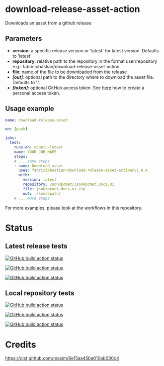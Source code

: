# download-release-asset-action
Downloads an asset from a github release

## Parameters

- **version**: a specific release version or 'latest' for latest version. Defaults to 'latest'
- **repository**: relative path to the repository in the format user/repository e.g.: fabriciobastian/download-release-asset-action
- **file**: name of the file to be downloaded from the release
- _**[out]**_: optional path to the directory where to download the asset file. Defaults to '.'.
- _**[token]**_: optional GitHub access token. See [here](https://help.github.com/en/github/authenticating-to-github/creating-a-personal-access-token-for-the-command-line) how to create a personal access token.

## Usage example

```yml
name: download-release-asset

on: [push]

jobs:
  test:
    runs-on: ubuntu-latest
    name: YOUR_JOB_NAME
    steps:
    # ... some steps
    - name: Download asset
      uses: fabriciobastian/download-release-asset-action@v1.0.4
      with:
        version: latest
        repository: JsonRpcNet/JsonRpcNet.Docs.Ui
        file: jsonrpcnet-docs-ui.zip
        out: ./some/path/
    # ... more steps
```

For more examples, please look at the workflows in this repository.

# Status

## Latest release tests

[![GitHub build action status](https://github.com/fabriciobastian/download-release-asset-action/workflows/test-latest-release-public/badge.svg)](https://github.com/fabriciobastian/download-release-asset-action/actions)

[![GitHub build action status](https://github.com/fabriciobastian/download-release-asset-action/workflows/test-latest-release-private/badge.svg)](https://github.com/fabriciobastian/download-release-asset-action/actions)

[![GitHub build action status](https://github.com/fabriciobastian/download-release-asset-action/workflows/test-latest-release-public-out/badge.svg)](https://github.com/fabriciobastian/download-release-asset-action/actions)

## Local repository tests

[![GitHub build action status](https://github.com/fabriciobastian/download-release-asset-action/workflows/test-local-public/badge.svg)](https://github.com/fabriciobastian/download-release-asset-action/actions)

[![GitHub build action status](https://github.com/fabriciobastian/download-release-asset-action/workflows/test-local-private/badge.svg)](https://github.com/fabriciobastian/download-release-asset-action/actions)

[![GitHub build action status](https://github.com/fabriciobastian/download-release-asset-action/workflows/test-local-public-out/badge.svg)](https://github.com/fabriciobastian/download-release-asset-action/actions)

# Credits
https://gist.github.com/maxim/6e15aa45ba010ab030c4
